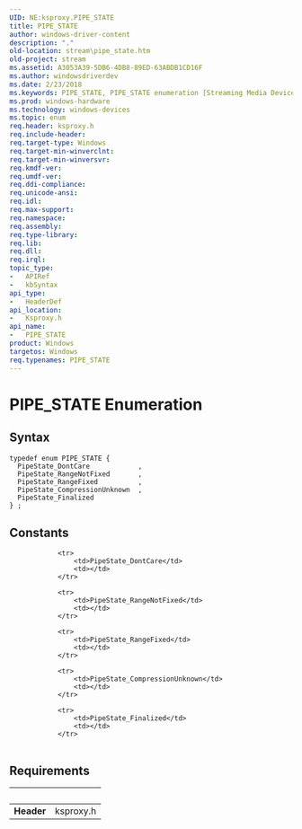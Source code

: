 ```yaml
---
UID: NE:ksproxy.PIPE_STATE
title: PIPE_STATE
author: windows-driver-content
description: "."
old-location: stream\pipe_state.htm
old-project: stream
ms.assetid: A3053A39-5DB6-4DB8-89ED-63ABDB1CD16F
ms.author: windowsdriverdev
ms.date: 2/23/2018
ms.keywords: PIPE_STATE, PIPE_STATE enumeration [Streaming Media Devices], PipeState_CompressionUnknown, PipeState_DontCare, PipeState_Finalized, PipeState_RangeFixed, PipeState_RangeNotFixed, ksproxy/PIPE_STATE, ksproxy/PipeState_CompressionUnknown, ksproxy/PipeState_DontCare, ksproxy/PipeState_Finalized, ksproxy/PipeState_RangeFixed, ksproxy/PipeState_RangeNotFixed, stream.pipe_state
ms.prod: windows-hardware
ms.technology: windows-devices
ms.topic: enum
req.header: ksproxy.h
req.include-header: 
req.target-type: Windows
req.target-min-winverclnt: 
req.target-min-winversvr: 
req.kmdf-ver: 
req.umdf-ver: 
req.ddi-compliance: 
req.unicode-ansi: 
req.idl: 
req.max-support: 
req.namespace: 
req.assembly: 
req.type-library: 
req.lib: 
req.dll: 
req.irql: 
topic_type:
-	APIRef
-	kbSyntax
api_type:
-	HeaderDef
api_location:
-	Ksproxy.h
api_name:
-	PIPE_STATE
product: Windows
targetos: Windows
req.typenames: PIPE_STATE
---
```


# PIPE_STATE Enumeration


## Syntax
```
typedef enum PIPE_STATE {
  PipeState_DontCare            ,
  PipeState_RangeNotFixed       ,
  PipeState_RangeFixed          ,
  PipeState_CompressionUnknown  ,
  PipeState_Finalized
} ;
```

## Constants

<table>
            
                <tr>
                    <td>PipeState_DontCare</td>
                    <td></td>
                </tr>
            
                <tr>
                    <td>PipeState_RangeNotFixed</td>
                    <td></td>
                </tr>
            
                <tr>
                    <td>PipeState_RangeFixed</td>
                    <td></td>
                </tr>
            
                <tr>
                    <td>PipeState_CompressionUnknown</td>
                    <td></td>
                </tr>
            
                <tr>
                    <td>PipeState_Finalized</td>
                    <td></td>
                </tr>
</table>


## Requirements
| &nbsp; | &nbsp; |
| ---- |:---- |
| **Header** | ksproxy.h |